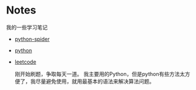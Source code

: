 # Notes
我的一些学习笔记
* [python-spider](https://github.com/jiangyuwei666/Notes/tree/master/Python-spiders)
* [python](https://github.com/jiangyuwei666/Notes/tree/master/Python)
* [leetcode](https://github.com/jiangyuwei666/Notes/tree/master/leetcode%E5%88%B7%E9%A2%98%E7%AC%94%E8%AE%B0)
  
  刚开始刷题，争取每天一道。
  我主要用的Python，但是python有些方法太方便了，我尽量避免使用，就用最基本的语法来解决算法问题。
